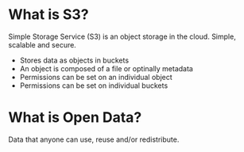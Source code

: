 # What is S3?

Simple Storage Service (S3) is an object storage in the cloud. Simple, scalable and secure.

- Stores data as objects in buckets
- An object is composed of a file or optinally metadata
- Permissions can be set on an individual object
- Permissions can be set on individual buckets

# What is Open Data?

Data that anyone can use, reuse and/or redistribute.